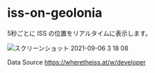 # iss-on-geolonia

5秒ごとに ISS の位置をリアルタイムに表示します。

![スクリーンショット 2021-09-06 3 18 08](https://user-images.githubusercontent.com/8760841/132137292-843652e9-77bf-4865-8dd5-da6d491719cf.png)

Data Source
https://wheretheiss.at/w/developer
